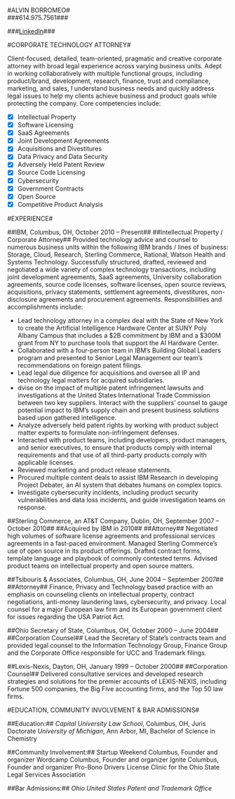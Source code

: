 #ALVIN BORROMEO#  	
###614.975.7561###

###[LinkedIn](https://www.linkedin.com/in/alvin-borromeo/)###

#CORPORATE TECHNOLOGY ATTORNEY#

Client-focused, detailed, team-oriented, pragmatic and creative corporate attorney with broad legal experience across varying business units. Adept in working collaboratively with multiple functional groups, including product/brand, development, research, finance, trust and compliance, marketing, and sales, I understand business needs and quickly address legal issues to help my clients achieve business and product goals while protecting the company. Core competencies include:

- [x] Intellectual Property
- [x] Software Licensing
- [x] SaaS Agreements
- [x] Joint Development Agreements
- [x] Acquisitions and Divestitures
- [x] Data Privacy and Data Security
- [x] Adversely Held Patent Review
- [x] Source Code Licensing
- [x] Cybersecurity
- [x] Government Contracts
- [x] Open Source
- [x] Competitive Product Analysis

#EXPERIENCE#

##IBM, Columbus, OH,	October 2010 – Present##
##Intellectual Property / Corporate Attorney##
Provided technology advice and counsel to numerous business units within the following IBM brands / lines of business: Storage, Cloud, Research, Sterling Commerce, Rational, Watson Health and Systems Technology. Successfully structured, drafted, reviewed and negotiated a wide variety of complex technology transactions, including joint development agreements, SaaS agreements, University collaboration agreements, source code licenses, software licenses, open source reviews, acquisitions, privacy statements, settlement agreements, divestitures, non-disclosure agreements and procurement agreements. Responsibilities and accomplishments include:
* Lead technology attorney in a complex deal with the State of New York to create the Artificial Intelligence Hardware Center at SUNY Poly Albany Campus that includes a $2B commitment by IBM and a $300M grant from NY to purchase tools that support the AI Hardware Center.
* Collaborated with a four-person team in IBM’s Building Global Leaders program and presented to Senior Legal Management our team’s recommendations on foreign patent filings.
* Lead legal due diligence for acquisitions and oversee all IP and technology legal matters for acquired subsidiaries.
* dvise on the impact of multiple patent infringement lawsuits and investigations at the United States International Trade Commission between two key suppliers. Interact with the suppliers’ counsel to gauge potential impact to IBM’s supply chain and present business solutions based upon gathered intelligence.
* Analyze adversely held patent rights by working with product subject matter experts to formulate non-infringement defenses.
* Interacted with product teams, including developers, product managers, and senior executives, to ensure that products comply with internal requirements and that use of all third-party products comply with applicable licenses.
* Reviewed marketing and product release statements.
* Procured multiple content deals to assist IBM Research in developing Project Debater, an AI system that debates humans on complex topics.
* Investigate cybersecurity incidents, including product security vulnerabilities and data loss incidents, and guide investigation teams on response.

##Sterling Commerce, an AT&T Company, Dublin, OH,	September 2007 – October 2010##
##Acquired by IBM in 2010##
##Attorney##
Negotiated high volumes of software license agreements and professional services agreements in a fast-paced environment. Managed Sterling Commerce’s use of open source in its product offerings. Drafted contract forms, template language and playbook of commonly contested terms. Advised product teams on intellectual property and open source matters.

##Tsibouris & Associates, Columbus, OH,	June 2004 – September 2007##
##Attorney##
Finance, Privacy and Technology based practice with an emphasis on counseling clients on intellectual property, contract negotiations, anti-money laundering laws, cybersecurity, and privacy. Local counsel for a major European law firm and its European government client for issues regarding the USA Patriot Act.

##Ohio Secretary of State, Columbus, OH,	October 2000 – June 2004##
##Corporation Counsel##
Lead the Secretary of State’s contracts team and provided legal counsel to the Information Technology Group, Finance Group and the Corporate Office responsible for UCC and Trademark filings.   

##Lexis-Nexis, Dayton, OH,	January 1999 – October 2000##
##Corporation Counsel##
Delivered consultative services and developed research strategies and solutions for the premier accounts of LEXIS-NEXIS, including Fortune 500 companies, the Big Five accounting firms, and the Top 50 law firms.

#EDUCATION, COMMUNITY INVOLVEMENT & BAR ADMISSIONS#

##Education:##
*Capital University Law School*, Columbus, OH, Juris Doctorate
*University of Michigan*, Ann Arbor, MI, Bachelor of Science in Chemistry

##Community Involvement:##
Startup Weekend Columbus, Founder and organizer
Wordcamp Columbus, Founder and organizer
Ignite Columbus, Founder and organizer
Pro-Bono Drivers License Clinic for the Ohio State Legal Services Association

##Bar Admissions:##
*Ohio*
*United States Patent and Trademark Office*
